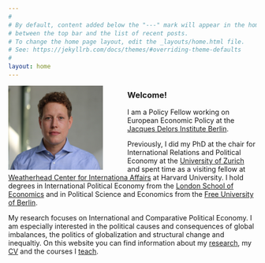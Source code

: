 ```yaml
---
#
# By default, content added below the "---" mark will appear in the home page
# between the top bar and the list of recent posts.
# To change the home page layout, edit the _layouts/home.html file.
# See: https://jekyllrb.com/docs/themes/#overriding-theme-defaults
#
layout: home
---
```

<img src="assets/nils2.jpg" alt="Kitten"
	title="" width="38%" height="38%"  
	style="float: left; padding-right: 50px;"/>


### Welcome!
I am a Policy Fellow working on European Economic Policy at the [Jacques Delors Institute Berlin](www.delorsinstitut.de). 

Previously, I did my PhD at the chair for International Relations and Political Economy at the [University of Zurich](www.ipz.uzh.ch) and spent time as a visiting fellow at [Weatherhead Center for Internationa Affairs](https://wcfia.harvard.edu) at Harvard University. I hold degrees in International Political Economy from the [London School of Economics](http://www.lse.ac.uk) and in Political Science and Economics from the [Free University of Berlin](https://www.polsoz.fu-berlin.de/en/polwiss/index.html).

My research focuses on International and Comparative Political Economy. I am especially interested in the political causes and consequences of global imbalances, the politics of globalization and structural change and inequaltiy. On this website you can find information about my [research](/research),  my [CV](/cv) and the courses I  [teach](/teaching).
